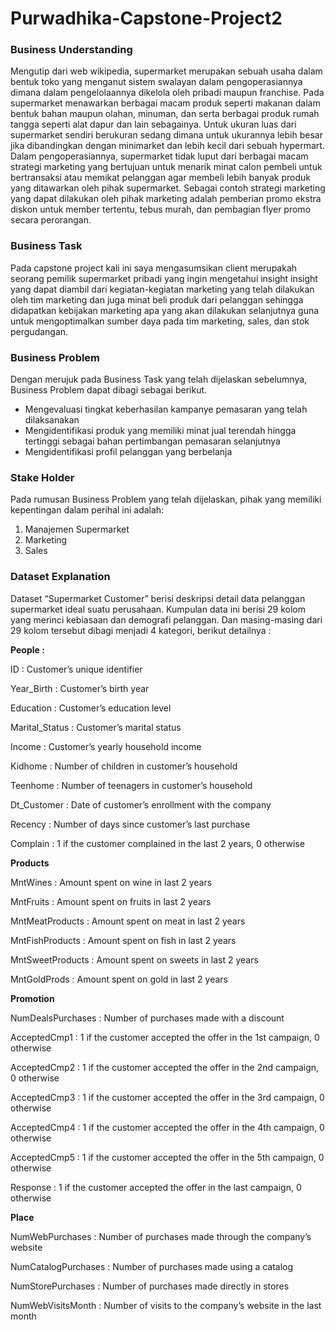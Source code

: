 # Purwadhika-Capstone-Project2

### Business Understanding
Mengutip dari web wikipedia, supermarket merupakan sebuah usaha dalam bentuk toko yang menganut sistem swalayan dalam pengoperasiannya dimana dalam pengelolaannya dikelola oleh pribadi maupun franchise. Pada supermarket menawarkan berbagai macam produk seperti makanan dalam bentuk bahan maupun olahan, minuman, dan serta berbagai produk rumah tangga seperti alat dapur dan lain sebagainya. Untuk ukuran luas dari supermarket sendiri berukuran sedang dimana untuk ukurannya lebih besar jika dibandingkan dengan minimarket dan lebih kecil dari sebuah hypermart. Dalam pengoperasiannya, supermarket tidak luput dari berbagai macam strategi marketing yang bertujuan untuk menarik minat calon pembeli untuk bertransaksi atau memikat pelanggan agar membeli lebih banyak produk yang ditawarkan oleh pihak supermarket. Sebagai contoh strategi marketing yang dapat dilakukan oleh pihak marketing adalah pemberian promo ekstra diskon untuk member tertentu, tebus murah, dan pembagian flyer promo secara perorangan. 
### Business Task
Pada capstone project kali ini saya mengasumsikan client merupakah seorang pemilik supermarket pribadi yang ingin mengetahui insight insight yang dapat diambil dari kegiatan-kegiatan marketing yang telah dilakukan oleh tim marketing dan juga minat beli produk dari pelanggan sehingga didapatkan kebijakan marketing apa yang akan dilakukan selanjutnya guna untuk mengoptimalkan sumber daya pada tim marketing, sales, dan stok pergudangan.
### Business Problem
Dengan merujuk pada Business Task yang telah dijelaskan sebelumnya, Business Problem dapat dibagi sebagai berikut.
-	Mengevaluasi tingkat keberhasilan kampanye pemasaran yang telah dilaksanakan
-	Mengidentifikasi produk yang memiliki minat jual terendah hingga tertinggi sebagai bahan pertimbangan pemasaran selanjutnya
-	Mengidentifikasi profil pelanggan yang berbelanja
### Stake Holder
Pada rumusan Business Problem yang telah dijelaskan, pihak yang memiliki kepentingan dalam perihal ini adalah:
1.	Manajemen Supermarket
2.	Marketing
3.	Sales
### Dataset Explanation
Dataset “Supermarket Customer” berisi deskripsi detail data pelanggan supermarket ideal suatu perusahaan. Kumpulan data ini berisi 29 kolom yang merinci kebiasaan dan demografi pelanggan. Dan masing-masing dari 29 kolom tersebut dibagi menjadi 4 kategori, berikut detailnya :

**People :**

ID : Customer’s unique identifier

Year_Birth : Customer’s birth year

Education : Customer’s education level

Marital_Status : Customer’s marital status

Income : Customer’s yearly household income

Kidhome : Number of children in customer’s household

Teenhome : Number of teenagers in customer’s household

Dt_Customer : Date of customer’s enrollment with the company

Recency : Number of days since customer’s last purchase

Complain : 1 if the customer complained in the last 2 years, 0 otherwise

**Products**

MntWines : Amount spent on wine in last 2 years

MntFruits : Amount spent on fruits in last 2 years

MntMeatProducts : Amount spent on meat in last 2 years

MntFishProducts : Amount spent on fish in last 2 years

MntSweetProducts : Amount spent on sweets in last 2 years

MntGoldProds : Amount spent on gold in last 2 years

**Promotion**

NumDealsPurchases : Number of purchases made with a discount

AcceptedCmp1 : 1 if the customer accepted the offer in the 1st campaign, 0 otherwise

AcceptedCmp2 : 1 if the customer accepted the offer in the 2nd campaign, 0 otherwise

AcceptedCmp3 : 1 if the customer accepted the offer in the 3rd campaign, 0 otherwise

AcceptedCmp4 : 1 if the customer accepted the offer in the 4th campaign, 0 otherwise

AcceptedCmp5 : 1 if the customer accepted the offer in the 5th campaign, 0 otherwise

Response : 1 if the customer accepted the offer in the last campaign, 0 otherwise

**Place**

NumWebPurchases : Number of purchases made through the company’s website

NumCatalogPurchases : Number of purchases made using a catalog

NumStorePurchases : Number of purchases made directly in stores

NumWebVisitsMonth : Number of visits to the company’s website in the last month
